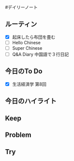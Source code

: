 #デイリーノート
## ルーティン
- [x] 起床したら布団を畳む
- [ ] Hello Chinese
- [ ] Super Chinese
- [ ] Q&A Diary 中国語で３行日記
## 今日のTo Do
- [x] 生活経済学 第8回
## 今日のハイライト
## Keep
## Problem
## Try
